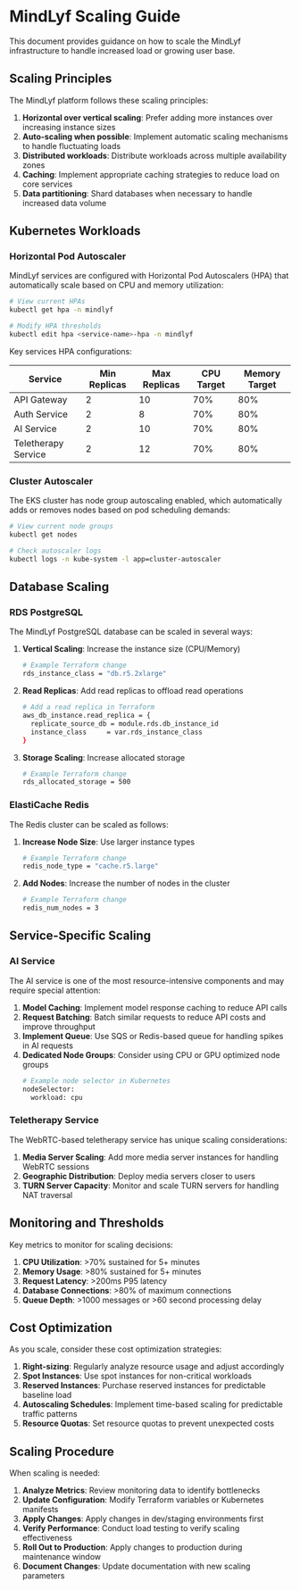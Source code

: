 # MindLyf Scaling Guide

This document provides guidance on how to scale the MindLyf infrastructure to handle increased load or growing user base.

## Scaling Principles

The MindLyf platform follows these scaling principles:

1. **Horizontal over vertical scaling**: Prefer adding more instances over increasing instance sizes
2. **Auto-scaling when possible**: Implement automatic scaling mechanisms to handle fluctuating loads
3. **Distributed workloads**: Distribute workloads across multiple availability zones
4. **Caching**: Implement appropriate caching strategies to reduce load on core services
5. **Data partitioning**: Shard databases when necessary to handle increased data volume

## Kubernetes Workloads

### Horizontal Pod Autoscaler

MindLyf services are configured with Horizontal Pod Autoscalers (HPA) that automatically scale based on CPU and memory utilization:

```bash
# View current HPAs
kubectl get hpa -n mindlyf

# Modify HPA thresholds
kubectl edit hpa <service-name>-hpa -n mindlyf
```

Key services HPA configurations:

| Service | Min Replicas | Max Replicas | CPU Target | Memory Target |
|---------|--------------|--------------|------------|---------------|
| API Gateway | 2 | 10 | 70% | 80% |
| Auth Service | 2 | 8 | 70% | 80% |
| AI Service | 2 | 10 | 70% | 80% |
| Teletherapy Service | 2 | 12 | 70% | 80% |

### Cluster Autoscaler

The EKS cluster has node group autoscaling enabled, which automatically adds or removes nodes based on pod scheduling demands:

```bash
# View current node groups
kubectl get nodes

# Check autoscaler logs
kubectl logs -n kube-system -l app=cluster-autoscaler
```

## Database Scaling

### RDS PostgreSQL

The MindLyf PostgreSQL database can be scaled in several ways:

1. **Vertical Scaling**: Increase the instance size (CPU/Memory)
   ```bash
   # Example Terraform change
   rds_instance_class = "db.r5.2xlarge"
   ```

2. **Read Replicas**: Add read replicas to offload read operations
   ```bash
   # Add a read replica in Terraform
   aws_db_instance.read_replica = {
     replicate_source_db = module.rds.db_instance_id
     instance_class     = var.rds_instance_class
   }
   ```

3. **Storage Scaling**: Increase allocated storage
   ```bash
   # Example Terraform change
   rds_allocated_storage = 500
   ```

### ElastiCache Redis

The Redis cluster can be scaled as follows:

1. **Increase Node Size**: Use larger instance types
   ```bash
   # Example Terraform change
   redis_node_type = "cache.r5.large"
   ```

2. **Add Nodes**: Increase the number of nodes in the cluster
   ```bash
   # Example Terraform change
   redis_num_nodes = 3
   ```

## Service-Specific Scaling

### AI Service

The AI service is one of the most resource-intensive components and may require special attention:

1. **Model Caching**: Implement model response caching to reduce API calls
2. **Request Batching**: Batch similar requests to reduce API costs and improve throughput
3. **Implement Queue**: Use SQS or Redis-based queue for handling spikes in AI requests
4. **Dedicated Node Groups**: Consider using CPU or GPU optimized node groups
   ```bash
   # Example node selector in Kubernetes
   nodeSelector:
     workload: cpu
   ```

### Teletherapy Service

The WebRTC-based teletherapy service has unique scaling considerations:

1. **Media Server Scaling**: Add more media server instances for handling WebRTC sessions
2. **Geographic Distribution**: Deploy media servers closer to users
3. **TURN Server Capacity**: Monitor and scale TURN servers for handling NAT traversal

## Monitoring and Thresholds

Key metrics to monitor for scaling decisions:

1. **CPU Utilization**: >70% sustained for 5+ minutes
2. **Memory Usage**: >80% sustained for 5+ minutes
3. **Request Latency**: >200ms P95 latency
4. **Database Connections**: >80% of maximum connections
5. **Queue Depth**: >1000 messages or >60 second processing delay

## Cost Optimization

As you scale, consider these cost optimization strategies:

1. **Right-sizing**: Regularly analyze resource usage and adjust accordingly
2. **Spot Instances**: Use spot instances for non-critical workloads
3. **Reserved Instances**: Purchase reserved instances for predictable baseline load
4. **Autoscaling Schedules**: Implement time-based scaling for predictable traffic patterns
5. **Resource Quotas**: Set resource quotas to prevent unexpected costs

## Scaling Procedure

When scaling is needed:

1. **Analyze Metrics**: Review monitoring data to identify bottlenecks
2. **Update Configuration**: Modify Terraform variables or Kubernetes manifests
3. **Apply Changes**: Apply changes in dev/staging environments first
4. **Verify Performance**: Conduct load testing to verify scaling effectiveness
5. **Roll Out to Production**: Apply changes to production during maintenance window
6. **Document Changes**: Update documentation with new scaling parameters 